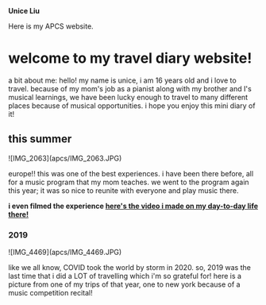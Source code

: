 <html> 
  <strong>Unice Liu </strong>
  
Here is my APCS website. 
<h1>welcome to my travel diary website!</h1>
a bit about me: hello! my name is unice, i am 16 years old and i love to travel. because of my mom's job as a pianist along with my brother and I's musical learnings, we have been lucky enough to travel to many different places because of musical opportunities. i hope you enjoy this mini diary of it! 
<h2>this summer</h2>
![IMG_2063](apcs/IMG_2063.JPG)

europe!! this was one of the best experiences. i have been there before, all for a music program that my mom teaches. we went to the program again this year; it was so nice to reunite with everyone and play music there. 

<strong>i even filmed the experience
  [here's the video i made on my day-to-day life there!](https://youtu.be/ZGMYYbWmnbY) </strong> 
<h3>2019</h3>
![IMG_4469](apcs/IMG_4469.JPG)

like we all know, COVID took the world by storm in 2020. so, 2019 was the last time that i did a LOT of travelling which i'm so grateful for! here is a picture from one of my trips of that year, one to new york because of a music competition recital! 
</html>
